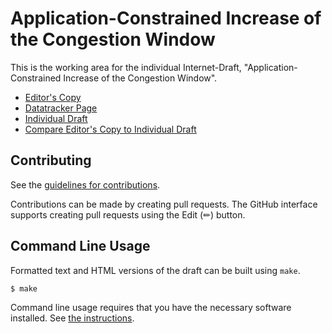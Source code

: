 # Application-Constrained Increase of the Congestion Window

This is the working area for the individual Internet-Draft, "Application-Constrained Increase of the Congestion Window".

* [Editor's Copy](https://mwelzl.github.io/draft-ccwg-constrained-increase/#go.draft-welzl-ccwg-constrained-increase.html)
* [Datatracker Page](https://datatracker.ietf.org/doc/draft-welzl-ccwg-constrained-increase)
* [Individual Draft](https://datatracker.ietf.org/doc/html/draft-welzl-ccwg-constrained-increase)
* [Compare Editor's Copy to Individual Draft](https://mwelzl.github.io/draft-ccwg-constrained-increase/#go.draft-welzl-ccwg-constrained-increase.diff)


## Contributing

See the
[guidelines for contributions](https://github.com/mwelzl/draft-ccwg-constrained-increase/blob/main/CONTRIBUTING.md).

Contributions can be made by creating pull requests.
The GitHub interface supports creating pull requests using the Edit (✏) button.


## Command Line Usage

Formatted text and HTML versions of the draft can be built using `make`.

```sh
$ make
```

Command line usage requires that you have the necessary software installed.  See
[the instructions](https://github.com/martinthomson/i-d-template/blob/main/doc/SETUP.md).

